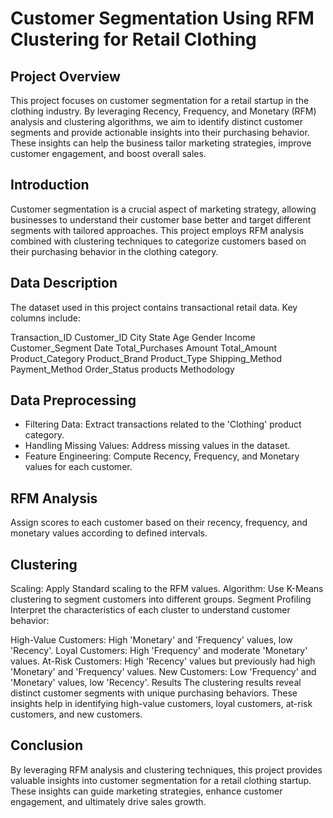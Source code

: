 # Customer Segmentation Using RFM Clustering for Retail Clothing

## Project Overview
This project focuses on customer segmentation for a retail startup in the clothing industry. By leveraging Recency, Frequency, and Monetary (RFM) analysis and clustering algorithms, we aim to identify distinct customer segments and provide actionable insights into their purchasing behavior. These insights can help the business tailor marketing strategies, improve customer engagement, and boost overall sales.

## Introduction
Customer segmentation is a crucial aspect of marketing strategy, allowing businesses to understand their customer base better and target different segments with tailored approaches. This project employs RFM analysis combined with clustering techniques to categorize customers based on their purchasing behavior in the clothing category.

## Data Description
The dataset used in this project contains transactional retail data. Key columns include:

Transaction_ID
Customer_ID
City
State
Age
Gender
Income
Customer_Segment
Date
Total_Purchases
Amount
Total_Amount
Product_Category
Product_Brand
Product_Type
Shipping_Method
Payment_Method
Order_Status
products
Methodology

## Data Preprocessing
- Filtering Data: Extract transactions related to the 'Clothing' product category.
- Handling Missing Values: Address missing values in the dataset.
- Feature Engineering: Compute Recency, Frequency, and Monetary values for each customer.

## RFM Analysis
Assign scores to each customer based on their recency, frequency, and monetary values according to defined intervals.

## Clustering
Scaling: Apply Standard scaling to the RFM values.
Algorithm: Use K-Means clustering to segment customers into different groups.
Segment Profiling
Interpret the characteristics of each cluster to understand customer behavior:

High-Value Customers: High 'Monetary' and 'Frequency' values, low 'Recency'.
Loyal Customers: High 'Frequency' and moderate 'Monetary' values.
At-Risk Customers: High 'Recency' values but previously had high 'Monetary' and 'Frequency' values.
New Customers: Low 'Frequency' and 'Monetary' values, low 'Recency'.
Results
The clustering results reveal distinct customer segments with unique purchasing behaviors. These insights help in identifying high-value customers, loyal customers, at-risk customers, and new customers.

## Conclusion
By leveraging RFM analysis and clustering techniques, this project provides valuable insights into customer segmentation for a retail clothing startup. These insights can guide marketing strategies, enhance customer engagement, and ultimately drive sales growth.
